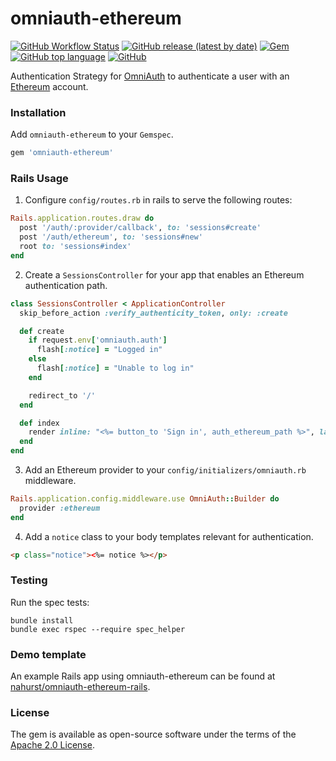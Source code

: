 # omniauth-ethereum

[![GitHub Workflow Status](https://img.shields.io/github/actions/workflow/status/q9f/omniauth-ethereum.rb/test.yml?branch=main)](https://github.com/q9f/omniauth-ethereum/actions)
[![GitHub release (latest by date)](https://img.shields.io/github/v/release/q9f/omniauth-ethereum)](https://github.com/q9f/omniauth-ethereum/releases)
[![Gem](https://img.shields.io/gem/v/omniauth-ethereum)](https://rubygems.org/gems/omniauth-ethereum)
[![GitHub top language](https://img.shields.io/github/languages/top/q9f/omniauth-ethereum?color=red)](https://github.com/q9f/omniauth-ethereum/pulse)
[![GitHub](https://img.shields.io/github/license/q9f/omniauth-ethereum)](LICENSE)

Authentication Strategy for [OmniAuth](https://github.com/omniauth/omniauth) to authenticate a user with an [Ethereum](https://ethereum.org) account.

### Installation
Add `omniauth-ethereum` to your `Gemspec`.

```ruby
gem 'omniauth-ethereum'
```

### Rails Usage
1. Configure `config/routes.rb` in rails to serve the following routes:

```ruby
Rails.application.routes.draw do
  post '/auth/:provider/callback', to: 'sessions#create'
  post '/auth/ethereum', to: 'sessions#new'
  root to: 'sessions#index'
end
```

2. Create a `SessionsController` for your app that enables an Ethereum authentication path.

```ruby
class SessionsController < ApplicationController
  skip_before_action :verify_authenticity_token, only: :create

  def create
    if request.env['omniauth.auth']
      flash[:notice] = "Logged in"
    else
      flash[:notice] = "Unable to log in"
    end

    redirect_to '/'
  end

  def index
    render inline: "<%= button_to 'Sign in', auth_ethereum_path %>", layout: true
  end
end
```

3. Add an Ethereum provider to your `config/initializers/omniauth.rb` middleware.

```ruby
Rails.application.config.middleware.use OmniAuth::Builder do
  provider :ethereum
end
```

4. Add a `notice` class to your body templates relevant for authentication.

```html
<p class="notice"><%= notice %></p>
```

### Testing
Run the spec tests:

```shell
bundle install
bundle exec rspec --require spec_helper
```

### Demo template
An example Rails app using omniauth-ethereum can be found at [nahurst/omniauth-ethereum-rails](https://github.com/nahurst/omniauth-ethereum-rails).

### License
The gem is available as open-source software under the terms of the [Apache 2.0 License](LICENSE).
